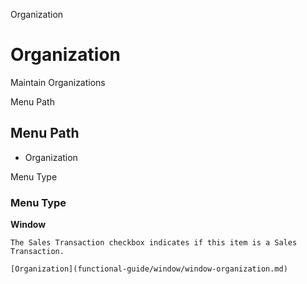 
Organization
# Organization


Maintain Organizations

Menu Path
## Menu Path



- Organization

Menu Type
### Menu Type

**Window**

```
The Sales Transaction checkbox indicates if this item is a Sales Transaction.
```

```
[Organization](functional-guide/window/window-organization.md)
```
